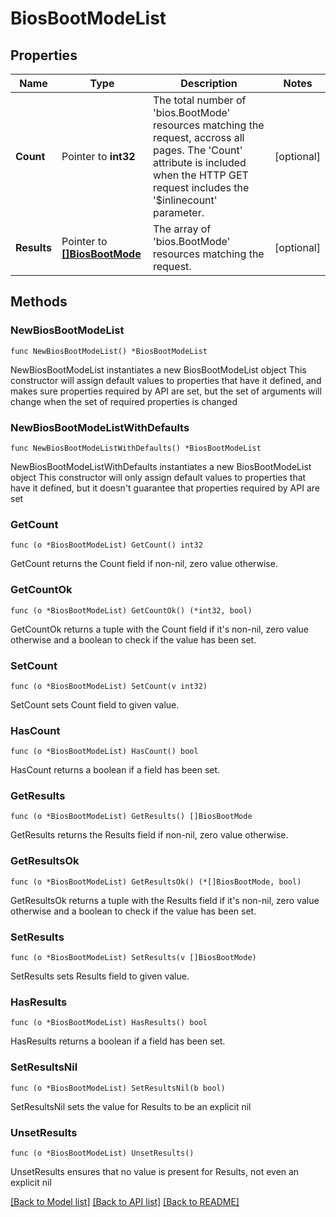 # BiosBootModeList

## Properties

Name | Type | Description | Notes
------------ | ------------- | ------------- | -------------
**Count** | Pointer to **int32** | The total number of &#39;bios.BootMode&#39; resources matching the request, accross all pages. The &#39;Count&#39; attribute is included when the HTTP GET request includes the &#39;$inlinecount&#39; parameter. | [optional] 
**Results** | Pointer to [**[]BiosBootMode**](bios.BootMode.md) | The array of &#39;bios.BootMode&#39; resources matching the request. | [optional] 

## Methods

### NewBiosBootModeList

`func NewBiosBootModeList() *BiosBootModeList`

NewBiosBootModeList instantiates a new BiosBootModeList object
This constructor will assign default values to properties that have it defined,
and makes sure properties required by API are set, but the set of arguments
will change when the set of required properties is changed

### NewBiosBootModeListWithDefaults

`func NewBiosBootModeListWithDefaults() *BiosBootModeList`

NewBiosBootModeListWithDefaults instantiates a new BiosBootModeList object
This constructor will only assign default values to properties that have it defined,
but it doesn't guarantee that properties required by API are set

### GetCount

`func (o *BiosBootModeList) GetCount() int32`

GetCount returns the Count field if non-nil, zero value otherwise.

### GetCountOk

`func (o *BiosBootModeList) GetCountOk() (*int32, bool)`

GetCountOk returns a tuple with the Count field if it's non-nil, zero value otherwise
and a boolean to check if the value has been set.

### SetCount

`func (o *BiosBootModeList) SetCount(v int32)`

SetCount sets Count field to given value.

### HasCount

`func (o *BiosBootModeList) HasCount() bool`

HasCount returns a boolean if a field has been set.

### GetResults

`func (o *BiosBootModeList) GetResults() []BiosBootMode`

GetResults returns the Results field if non-nil, zero value otherwise.

### GetResultsOk

`func (o *BiosBootModeList) GetResultsOk() (*[]BiosBootMode, bool)`

GetResultsOk returns a tuple with the Results field if it's non-nil, zero value otherwise
and a boolean to check if the value has been set.

### SetResults

`func (o *BiosBootModeList) SetResults(v []BiosBootMode)`

SetResults sets Results field to given value.

### HasResults

`func (o *BiosBootModeList) HasResults() bool`

HasResults returns a boolean if a field has been set.

### SetResultsNil

`func (o *BiosBootModeList) SetResultsNil(b bool)`

 SetResultsNil sets the value for Results to be an explicit nil

### UnsetResults
`func (o *BiosBootModeList) UnsetResults()`

UnsetResults ensures that no value is present for Results, not even an explicit nil

[[Back to Model list]](../README.md#documentation-for-models) [[Back to API list]](../README.md#documentation-for-api-endpoints) [[Back to README]](../README.md)


